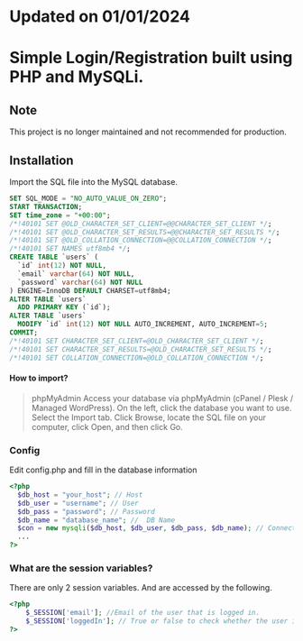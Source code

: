 # Updated on 01/01/2024

# Simple Login/Registration built using PHP and MySQLi.

## Note

This project is no longer maintained and not recommended for production.

## Installation

Import the SQL file into the MySQL database.

```sql
SET SQL_MODE = "NO_AUTO_VALUE_ON_ZERO";
START TRANSACTION;
SET time_zone = "+00:00";
/*!40101 SET @OLD_CHARACTER_SET_CLIENT=@@CHARACTER_SET_CLIENT */;
/*!40101 SET @OLD_CHARACTER_SET_RESULTS=@@CHARACTER_SET_RESULTS */;
/*!40101 SET @OLD_COLLATION_CONNECTION=@@COLLATION_CONNECTION */;
/*!40101 SET NAMES utf8mb4 */;
CREATE TABLE `users` (
  `id` int(12) NOT NULL,
  `email` varchar(64) NOT NULL,
  `password` varchar(64) NOT NULL
) ENGINE=InnoDB DEFAULT CHARSET=utf8mb4;
ALTER TABLE `users`
  ADD PRIMARY KEY (`id`);
ALTER TABLE `users`
  MODIFY `id` int(12) NOT NULL AUTO_INCREMENT, AUTO_INCREMENT=5;
COMMIT;
/*!40101 SET CHARACTER_SET_CLIENT=@OLD_CHARACTER_SET_CLIENT */;
/*!40101 SET CHARACTER_SET_RESULTS=@OLD_CHARACTER_SET_RESULTS */;
/*!40101 SET COLLATION_CONNECTION=@OLD_COLLATION_CONNECTION */;
```

#### How to import?

> phpMyAdmin
> Access your database via phpMyAdmin (cPanel / Plesk / Managed WordPress).
> On the left, click the database you want to use.
> Select the Import tab.
> Click Browse, locate the SQL file on your computer, click Open, and then click Go.

### Config

Edit config.php and fill in the database information

```php
<?php
  $db_host = "your_host"; // Host
  $db_user = "username"; // User
  $db_pass = "password"; // Password
  $db_name = "database_name"; //  DB Name
  $con = new mysqli($db_host, $db_user, $db_pass, $db_name); // Connection to the database
  ...
?>
```

### What are the session variables?

There are only 2 session variables. And are accessed by the following.

```php
<?php
    $_SESSION['email']; //Email of the user that is logged in.
    $_SESSION['loggedIn']; // True or false to check whether the user is logged or not.
?>
```
